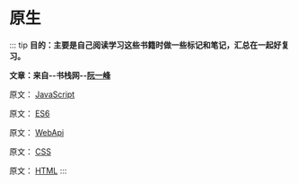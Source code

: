 # 原生

::: tip
**目的：主要是自己阅读学习这些书籍时做一些标记和笔记，汇总在一起好复习。**

**文章：来自--书栈网--[阮一峰](https://www.bookstack.cn/search/result?page=2&tab=book&wd=%E9%98%AE%E4%B8%80%E5%B3%B0)**

原文： [JavaScript](https://www.bookstack.cn/read/javascript-tutorial/README.md)

原文： [ES6](https://www.bookstack.cn/books/es6-3rd)

原文： [WebApi](https://www.bookstack.cn/books/webapi-tutorial)

原文： [CSS](https://www.bookstack.cn/books/ruanyifeng-bulma)

原文： [HTML](https://www.bookstack.cn/books/html-tutorial)
:::
